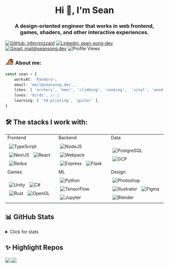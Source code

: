<h1 align="center">Hi 👋, I'm Sean</h1>
<h3 align="center">A design-oriented engineer that works in web frontend, games, shaders, and other interactive experiences.</h3>

[![GitHub: inferrinizzard](https://img.shields.io/badge/-inferrinizzard-181717?style=flat&logo=GitHub&logoColor=white&link=https://github.com/inferrinizzard/)](https://github.com/inferrinizzard/)
[![Linkedin: sean-song-dev](https://img.shields.io/badge/-sean--song--dev-blue?style=flat&logo=Linkedin&logoColor=white&link=https://www.linkedin.com/in/sean-song-dev/)](https://www.linkedin.com/in/sean-song-dev/)
[![Gmail: mail@seansong.dev](https://img.shields.io/badge/-mail@seansong.dev-red?style=flat&logo=Gmail&logoColor=white&link=mailto:mail@seansong.dev)](mailto:mail@seansong.dev)
![Profile Views](https://komarev.com/ghpvc/?username=inferrinizzard&label=Profile%20views&color=0e75b6&style=flat)


### <img height=20 src="./parrot.gif" /> About me:

```ts
const sean = {
    worksAt: 'Pandora',
    email: 'mail@seansong.dev',
    likes: [ 'archery', 'beer', 'climbing', 'cooking',  'vinyl', 'wood-working' ],
    loves: 'birds', // 🦜
    learning: [ '3d-printing', 'guitar' ],
}
```



<!-- ![](https://readme-now-playing.vercel.app/now-playing/q?uid=sfo1::l66nb-1692993313446-e05674810897) -->


## 🛠️ The stacks I work with:

<table align="center">
    <tr>
        <td>
            Frontend
        </td>
        <td>
            Backend
        </td>
        <td>
            Data
        </td>
    </tr>
    <tr>
        <td>
            <img width=50 style="padding: 5px" title="TypeScript" src='https://cdn.jsdelivr.net/gh/devicons/devicon/icons/typescript/typescript-original.svg'>
            <img width=50 style="padding: 5px" title="NextJS" src='https://cdn.jsdelivr.net/gh/devicons/devicon/icons/nextjs/nextjs-original.svg'>
            <img width=50 style="padding: 5px" title="React" src='https://cdn.jsdelivr.net/gh/devicons/devicon/icons/react/react-original.svg'>
            <img width=50 style="padding: 5px" title="Redux" src='https://cdn.jsdelivr.net/gh/devicons/devicon/icons/redux/redux-original.svg'>
        </td>
        <td>
            <img width=50 style="padding: 5px" title="NodeJS" src='https://cdn.jsdelivr.net/gh/devicons/devicon/icons/nodejs/nodejs-original.svg'>
            <img width=50 style="padding: 5px" title="Webpack" src='https://cdn.jsdelivr.net/gh/devicons/devicon/icons/webpack/webpack-original.svg'> <!-- should be vite -->
            <img width=50 style="padding: 5px" title="Express" src='https://cdn.jsdelivr.net/gh/devicons/devicon/icons/express/express-original.svg'>
            <img width=50 style="padding: 5px" title="Flask" src='https://cdn.jsdelivr.net/gh/devicons/devicon/icons/flask/flask-original.svg'>
        </td>
        <td>
            <img width=50 style="padding: 5px" title="PostgreSQL" src='https://cdn.jsdelivr.net/gh/devicons/devicon/icons/postgresql/postgresql-original.svg'>
            <img width=50 style="padding: 5px" title="GCP" src='https://cdn.jsdelivr.net/gh/devicons/devicon/icons/googlecloud/googlecloud-original.svg'>
            <!-- <img width=50 style="padding: 5px" title="icons" src="https://cdn.jsdelivr.net/npm/simple-icons@v9/icons/googlecloud.svg" /> -->
        </td>
    </tr>
    <tr>
        <td>
            Games
        </td>
        <td>
            ML
        </td>
        <td>
            Design
        </td>
    </tr>
    <tr>
        <td>
             <img width=50 style="padding: 5px" title="Unity" src='https://cdn.jsdelivr.net/gh/devicons/devicon/icons/unity/unity-original.svg'>
            <img width=50 style="padding: 5px" title="C#" src='https://cdn.jsdelivr.net/gh/devicons/devicon/icons/csharp/csharp-original.svg'>
            <img width=50 style="padding: 5px" title="Rust" src='https://cdn.jsdelivr.net/gh/devicons/devicon/icons/rust/rust-plain.svg'>
            <img width=50 style="padding: 5px" title="OpenGL" src='https://cdn.jsdelivr.net/gh/devicons/devicon/icons/opengl/opengl-plain.svg'>
        </td>
        <td>
            <img width=50 style="padding: 5px" title="Python" src='https://cdn.jsdelivr.net/gh/devicons/devicon/icons/python/python-original.svg'>
            <img width=50 style="padding: 5px" title="TensorFlow" src='https://cdn.jsdelivr.net/gh/devicons/devicon/icons/tensorflow/tensorflow-original.svg'>
            <img width=50 style="padding: 5px" title="Jupyter" src='https://cdn.jsdelivr.net/gh/devicons/devicon/icons/jupyter/jupyter-original.svg'>
        </td>
        <td>
            <img width=50 style="padding: 5px" title="Photoshop" src='https://cdn.jsdelivr.net/gh/devicons/devicon/icons/photoshop/photoshop-plain.svg'>
            <img width=50 style="padding: 5px" title="Illustrator" src='https://cdn.jsdelivr.net/gh/devicons/devicon/icons/illustrator/illustrator-plain.svg'>
            <img width=50 style="padding: 5px" title="Figma" src='https://cdn.jsdelivr.net/gh/devicons/devicon/icons/figma/figma-original.svg'>
            <img width=50 style="padding: 5px" title="Blender" src='https://cdn.jsdelivr.net/gh/devicons/devicon/icons/blender/blender-original.svg'>
        </td>
    </tr>
</table>

<!-- <p align="left">
    <a href="https://github.com/ryo-ma/github-profile-trophy">
        <img src="https://github-profile-trophy.vercel.app/?username=inferrinizzard" alt="inferrinizzard" />
    </a>
</p> -->

## 📊 GitHub Stats

<details>
    <summary>Click for stats</summary>
    <picture>
        <source
            srcset="https://github-readme-stats.inferrinizzard.vercel.app/api?username=inferrinizzard&show_icons=true&rank_icon=github&include_all_commits=true&theme=algolia"
            media="(prefers-color-scheme: dark), (prefers-color-scheme: no-preference)"
        />
        <source
            srcset="https://github-readme-stats.inferrinizzard.vercel.app/api?username=inferrinizzard&show_icons=true&rank_icon=github&include_all_commits=true&theme=vue"
            media="(prefers-color-scheme: light)"
        />
        <img height=200 align="center" src="https://github-readme-stats.inferrinizzard.vercel.app/api?username=inferrinizzard&show_icons=true&rank_icon=github&include_all_commits=true" />
    </picture>
    <picture>
        <source
            srcset="https://github-readme-stats.inferrinizzard.vercel.app/api/top-langs/?username=inferrinizzard&size_weight=1&count_weight=8&langs_count=10&layout=compact&card_width=345&theme=algolia"
            media="(prefers-color-scheme: dark), (prefers-color-scheme: no-preference)"
        />
        <source
            srcset="https://github-readme-stats.inferrinizzard.vercel.app/api/top-langs/?username=inferrinizzard&size_weight=1&count_weight=8&langs_count=10&layout=compact&card_width=345&theme=vue"
            media="(prefers-color-scheme: light)"
        />
        <img height=200 align="center" src="https://github-readme-stats.inferrinizzard.vercel.app/api/top-langs/?username=inferrinizzard&theme=algolia&size_weight=1&count_weight=8&langs_count=10&layout=compact&card_width=345" />
    </picture>
</details>

## ✨ Highlight Repos

<a href="https://github.com/inferrinizzard/ucsc-catalogue-frontend">
    <img align="center" src="https://github-readme-stats.inferrinizzard.vercel.app/api/pin?username=inferrinizzard&repo=ucsc-catalogue-frontend&theme=react" />
</a>
<a href="https://github.com/sql-formatter-org/sql-formatter">
    <img align="center" src="https://github-readme-stats.inferrinizzard.vercel.app/api/pin?username=sql-formatter-org&repo=sql-formatter&theme=vue-dark&show_owner=true" />
</a>
